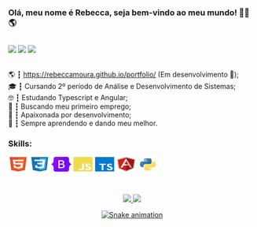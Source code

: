 ### Olá, meu nome é Rebecca, seja bem-vindo ao meu mundo! 👩‍💻🌎
##

<div>
  <a href = "https://www.linkedin.com/in/rebecca-moura-646579207/"><img src="https://img.shields.io/badge/LinkedIn-0077B5?style=for-the-badge&logo=linkedin&logoColor=white" target="_blank"></a>
  <a href = "mailto:rebeccamouradev@gmail.com"><img src="https://img.shields.io/badge/Gmail-D14836?style=for-the-badge&logo=gmail&logoColor=white" target="_blank"></a>
  <a href="wa.me/5521990869770" target="_blank"><img src="https://img.shields.io/badge/WhatsApp-25D366?style=for-the-badge&logo=whatsapp&logoColor=white" target="_blank"></a>
</div>

<br />

🌎 ┇ https://rebeccamoura.github.io/portfolio/ (Em desenvolvimento 🚧); <br />
🎓 ┇ Cursando 2º período de Análise e Desenvolvimento de Sistemas; <br />
🤓 ┇ Estudando Typescript e Angular; <br />
💼 ┇ Buscando meu primeiro emprego; <br />
🥰 ┇ Apaixonada por desenvolvimento; <br />
🚀 ┇ Sempre aprendendo e dando meu melhor.

### Skills:

<div style="display: inline_block">
  
  <img align="center" alt="Rebecca-HTML" height="30" width="40" src="https://raw.githubusercontent.com/devicons/devicon/master/icons/html5/html5-original.svg">
  <img align="center" alt="Rebecca-CSS" height="30" width="40" src="https://raw.githubusercontent.com/devicons/devicon/master/icons/css3/css3-original.svg">
  <img align="center" alt="Rebecca-Bootstrap" height="30" width="40" src="https://raw.githubusercontent.com/devicons/devicon/master/icons/bootstrap/bootstrap-original.svg">
  <img align="center" alt="Rebecca-JS" height="30" width="40" src="https://raw.githubusercontent.com/devicons/devicon/master/icons/javascript/javascript-plain.svg">
  <img align="center" alt="Rebecca-TS" height="30" width="40" src="https://raw.githubusercontent.com/devicons/devicon/master/icons/typescript/typescript-plain.svg">
  <img align="center" alt="Rebecca-Angular" height="30" width="40" src="https://raw.githubusercontent.com/devicons/devicon/master/icons/angularjs/angularjs-original.svg">
  <img align="center" alt="Rebecca-Python" height="30" width="40" src="https://raw.githubusercontent.com/devicons/devicon/master/icons/python/python-original.svg">
  
</div>

##
<br />

<div align="center">
  <a href="https://github.com/rebeccamoura">
  <img height="180em" src="https://github-readme-stats.vercel.app/api?username=rebeccamoura&show_icons=true&theme=dracula&include_all_commits=true&count_private=true"/>
  <img height="180em" src="https://github-readme-stats.vercel.app/api/top-langs/?username=rebeccamoura&layout=compact&langs_count=7&theme=dracula"/>
    
  ![Snake animation](https://github.com/rebeccamoura/rebeccamoura/blob/output/github-contribution-grid-snake.svg) 
</div>
